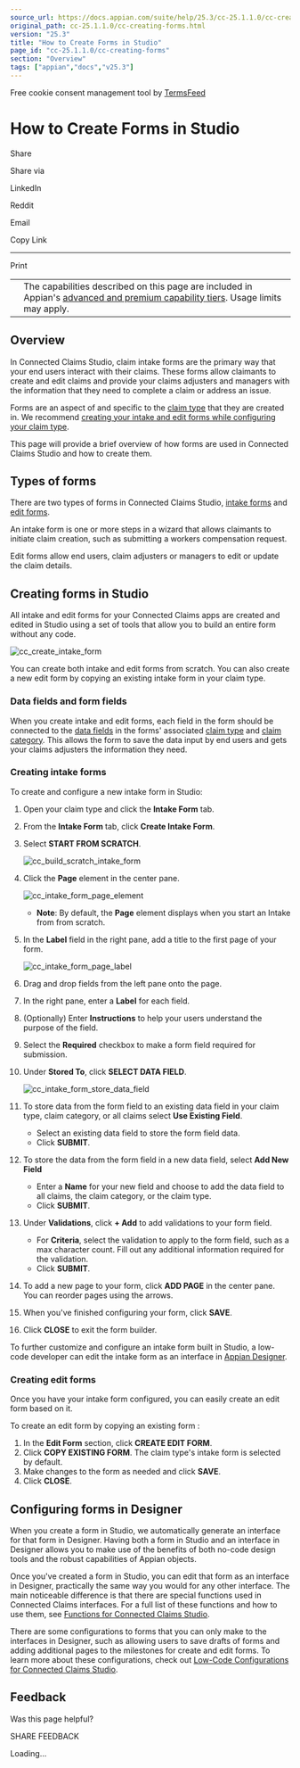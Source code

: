 ```yaml
---
source_url: https://docs.appian.com/suite/help/25.3/cc-25.1.1.0/cc-creating-forms.html
original_path: cc-25.1.1.0/cc-creating-forms.html
version: "25.3"
title: "How to Create Forms in Studio"
page_id: "cc-25.1.1.0/cc-creating-forms"
section: "Overview"
tags: ["appian","docs","v25.3"]
---
```



Free cookie consent management tool by [TermsFeed](https://www.termsfeed.com/)

# How to Create Forms in Studio

Share

Share via

LinkedIn

Reddit

Email

Copy Link

* * *

Print

<table><tbody><tr><td><i class="fa fa-info-circle" aria-hidden="true"></i></td><td>The capabilities described on this page are included in Appian's <a href="/suite/help/25.3/Appian_Tiers.html">advanced and premium capability tiers</a>. Usage limits may apply.</td></tr></tbody></table>

## Overview

In Connected Claims Studio, claim intake forms are the primary way that your end users interact with their claims. These forms allow claimants to create and edit claims and provide your claims adjusters and managers with the information that they need to complete a claim or address an issue.

Forms are an aspect of and specific to the [claim type](cc-create-claim-categories-and-types.html) that they are created in. We recommend [creating your intake and edit forms while configuring your claim type](cc-create-claim-categories-and-types.html#configuring-intake-forms-with-the-form-builder).

This page will provide a brief overview of how forms are used in Connected Claims Studio and how to create them.

## Types of forms

There are two types of forms in Connected Claims Studio, [intake forms](cc-create-claim-categories-and-types.html#intake-form-tab-in-a-claim-type) and [edit forms](cc-create-claim-categories-and-types.html#configuring-edit-forms).

An intake form is one or more steps in a wizard that allows claimants to initiate claim creation, such as submitting a workers compensation request.

Edit forms allow end users, claim adjusters or managers to edit or update the claim details.

## Creating forms in Studio

All intake and edit forms for your Connected Claims apps are created and edited in Studio using a set of tools that allow you to build an entire form without any code.

![cc_create_intake_form](images/cc_create_intake_form.png)

You can create both intake and edit forms from scratch. You can also create a new edit form by copying an existing intake form in your claim type.

### Data fields and form fields

When you create intake and edit forms, each field in the form should be connected to the [data fields](cc-create-claim-categories-and-types.html#data-fields) in the forms' associated [claim type](cc-create-claim-categories-and-types.html#data-tab-in-a-claim-type) and [claim category](cc-create-claim-categories-and-types.html#data-tab-in-a-claim-category). This allows the form to save the data input by end users and gets your claims adjusters the information they need.

### Creating intake forms

To create and configure a new intake form in Studio:

1.  Open your claim type and click the **Intake Form** tab.
2.  From the **Intake Form** tab, click **Create Intake Form**.
3.  Select **START FROM SCRATCH**.

    ![cc_build_scratch_intake_form](images/cc_build_scratch_intake_form.png)

4.  Click the **Page** element in the center pane.

    ![cc_intake_form_page_element](images/cc_intake_form_page_element.png)

    -   **Note**: By default, the **Page** element displays when you start an Intake from from scratch.
5.  In the **Label** field in the right pane, add a title to the first page of your form.

    ![cc_intake_form_page_label](images/cc_intake_form_page_label.png)

6.  Drag and drop fields from the left pane onto the page.
7.  In the right pane, enter a **Label** for each field.
8.  (Optionally) Enter **Instructions** to help your users understand the purpose of the field.
9.  Select the **Required** checkbox to make a form field required for submission.
10.  Under **Stored To**, click **SELECT DATA FIELD**.

     ![cc_intake_form_store_data_field](images/cc_intake_form_store_data_field.png)

11.  To store data from the form field to an existing data field in your claim type, claim category, or all claims select **Use Existing Field**.
     -   Select an existing data field to store the form field data.
     -   Click **SUBMIT**.
12.  To store the data from the form field in a new data field, select **Add New Field**
     -   Enter a **Name** for your new field and choose to add the data field to all claims, the claim category, or the claim type.
     -   Click **SUBMIT**.
13.  Under **Validations**, click **\+ Add** to add validations to your form field.
     -   For **Criteria**, select the validation to apply to the form field, such as a max character count. Fill out any additional information required for the validation.
     -   Click **SUBMIT**.
14.  To add a new page to your form, click **ADD PAGE** in the center pane. You can reorder pages using the arrows.
15.  When you've finished configuring your form, click **SAVE**.
16.  Click **CLOSE** to exit the form builder.

To further customize and configure an intake form built in Studio, a low-code developer can edit the intake form as an interface in [Appian Designer](../welcome-app-designer.html).

### Creating edit forms

Once you have your intake form configured, you can easily create an edit form based on it.

To create an edit form by copying an existing form :

1.  In the **Edit Form** section, click **CREATE EDIT FORM**.
2.  Click **COPY EXISTING FORM**. The claim type's intake form is selected by default.
3.  Make changes to the form as needed and click **SAVE**.
4.  Click **CLOSE**.

## Configuring forms in Designer

When you create a form in Studio, we automatically generate an interface for that form in Designer. Having both a form in Studio and an interface in Designer allows you to make use of the benefits of both no-code design tools and the robust capabilities of Appian objects.

Once you've created a form in Studio, you can edit that form as an interface in Designer, practically the same way you would for any other interface. The main noticeable difference is that there are special functions used in Connected Claims interfaces. For a full list of these functions and how to use them, see [Functions for Connected Claims Studio](cc-functions.html).

There are some configurations to forms that you can only make to the interfaces in Designer, such as allowing users to save drafts of forms and adding additional pages to the milestones for create and edit forms. To learn more about these configurations, check out [Low-Code Configurations for Connected Claims Studio](cc-low-code-configurations.html#common-low-code-configurations-of-generated-interfaces).

## Feedback

Was this page helpful?

SHARE FEEDBACK

Loading...